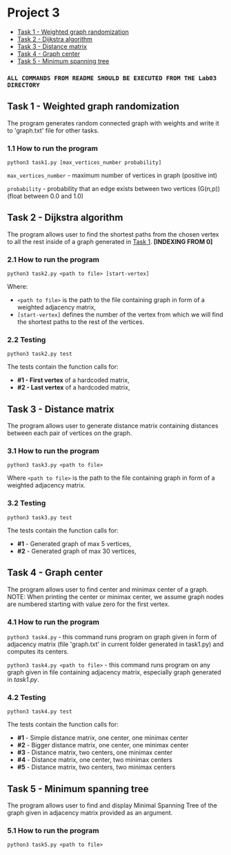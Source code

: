 # Project 3
 
- [Task 1 - Weighted graph randomization](#task-1---weighted-graph-randomization)
- [Task 2 - Dijkstra algorithm](#task-2---dijkstra-algorithm)
- [Task 3 - Distance matrix](#task-3---distance-matrix)
- [Task 4 - Graph center](#task-4---graph-center)
- [Task 5 - Minimum spanning tree](#task-5---minimum-spanning-tree)
 
### `ALL COMMANDS FROM README SHOULD BE EXECUTED FROM THE Lab03 DIRECTORY`
 
## Task 1 - Weighted graph randomization
 
The program generates random connected graph with weights and write it to 'graph.txt' file for other tasks.
 
### 1.1 How to run the program
 
`python3 task1.py [max_vertices_number probability]`

`max_vertices_number` - maximum number of vertices in graph (positive int)

`probability` - probability that an edge exists between two vertices (G(n,p)) (float between 0.0 and 1.0)
 
## Task 2 - Dijkstra algorithm
 
The program allows user to find the shortest paths from the chosen vertex to all the rest inside of a graph generated in [Task 1](#task-1---weighted-graph-randomization). **[INDEXING FROM 0]**
 
### 2.1 How to run the program
 
`python3 task2.py <path to file> [start-vertex]`
 
Where:
 
- `<path to file>` is the path to the file containing graph in form of a weighted adjacency matrix,
- `[start-vertex]` defines the number of the vertex from which we will find the shortest paths to the rest of the vertices.
 
### 2.2 Testing
 
`python3 task2.py test`
 
The tests contain the function calls for:
 
- **#1 - First vertex** of a hardcoded matrix, <br/>
- **#2 - Last vertex** of a hardcoded matrix, <br/>
 
## Task 3 - Distance matrix
 
The program allows user to generate distance matrix containing distances between each pair of vertices on the graph.
 
### 3.1 How to run the program
 
`python3 task3.py <path to file>`
 
Where `<path to file>` is the path to the file containing graph in form of a weighted adjacency matrix.
 
### 3.2 Testing
 
`python3 task3.py test`
 
The tests contain the function calls for:
 
- **#1** - Generated graph of max 5 vertices, <br/>
- **#2** - Generated graph of max 30 vertices, <br/>
 
## Task 4 - Graph center
 
The program allows user to find center and minimax center of a graph. NOTE: When printing the center or minimax center, we assume graph nodes are numbered starting with value zero for the first vertex.
 
### 4.1 How to run the program
 
`python3 task4.py` - this command runs program on graph given in form of adjacency matrix (file 'graph.txt' in current folder generated in task1.py) and computes its centers.
 
`python3 task4.py <path to file>` - this command runs program on any graph given in file containing adjacency matrix, especially graph generated in _task1.py_.
 
### 4.2 Testing
 
`python3 task4.py test`
 
The tests contain the function calls for:
 
- **#1** - Simple distance matrix, one center, one minimax center <br/>
- **#2** - Bigger distance matrix, one center, one minimax center <br/>
- **#3** - Distance matrix, two centers, one minimax center<br/>
- **#4** - Distance matrix, one center, two minimax centers<br/>
- **#5** - Distance matrix, two centers, two minimax centers<br/>
 
## Task 5 - Minimum spanning tree
 
The program allows user to find and display Minimal Spanning Tree of the graph given in adjacency matrix provided as an argument.
 
### 5.1 How to run the program
 
`python3 task5.py <path to file>`
 

